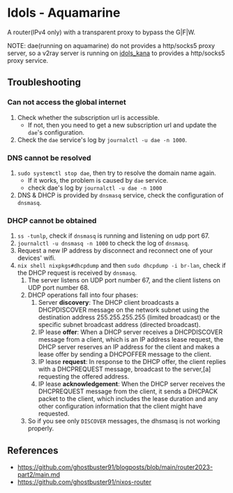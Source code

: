 # Idols - Aquamarine

A router(IPv4 only) with a transparent proxy to bypass the G|F|W.

NOTE: dae(running on aquamarine) do not provides a http/socks5 proxy server, so a v2ray server is
running on [idols_kana](../idols_kana/proxy.nix) to provides a http/socks5 proxy service.

## Troubleshooting

### Can not access the global internet

1. Check whether the subscription url is accessible.
   - If not, then you need to get a new subscription url and update the `dae`'s configuration.
1. Check the `dae` service's log by `journalctl -u dae -n 1000`.

### DNS cannot be resolved

1. `sudo systemctl stop dae`, then try to resolve the domain name again.
   - If it works, the problem is caused by `dae` service.
   - check dae's log by `journalctl -u dae -n 1000`
1. DNS & DHCP is provided by `dnsmasq` service, check the configuration of `dnsmasq`.

### DHCP cannot be obtained

1. `ss -tunlp`, check if `dnsmasq` is running and listening on udp port 67.
1. `journalctl -u dnsmasq -n 1000` to check the log of `dnsmasq`.
1. Request a new IP address by disconnect and reconnect one of your devices' wifi.
1. `nix shell nixpkgs#dhcpdump` and then `sudo dhcpdump -i br-lan`, check if the DHCP request is
   received by `dnsmasq`.
   1. The server listens on UDP port number 67, and the client listens on UDP port number 68.
   1. DHCP operations fall into four phases:
      1. Server **discovery**: The DHCP client broadcasts a DHCPDISCOVER message on the network
         subnet using the destination address 255.255.255.255 (limited broadcast) or the specific
         subnet broadcast address (directed broadcast).
      1. IP lease **offer**: When a DHCP server receives a DHCPDISCOVER message from a client, which
         is an IP address lease request, the DHCP server reserves an IP address for the client and
         makes a lease offer by sending a DHCPOFFER message to the client.
      1. IP lease **request**: In response to the DHCP offer, the client replies with a DHCPREQUEST
         message, broadcast to the server,[a] requesting the offered address.
      1. IP lease **acknowledgement**: When the DHCP server receives the DHCPREQUEST message from
         the client, it sends a DHCPACK packet to the client, which includes the lease duration and
         any other configuration information that the client might have requested.
   1. So if you see only `DISCOVER` messages, the dhsmasq is not working properly.

## References

- <https://github.com/ghostbuster91/blogposts/blob/main/router2023-part2/main.md>
- <https://github.com/ghostbuster91/nixos-router>
